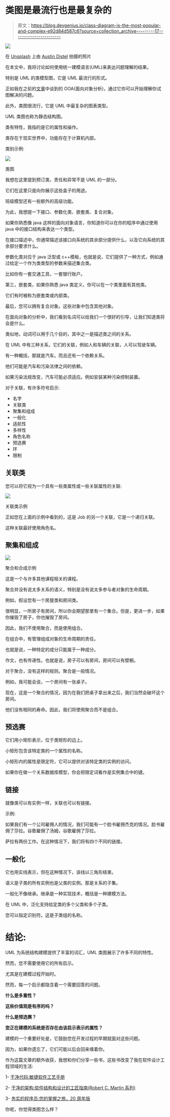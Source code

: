 # 类图是最流行也是最复杂的

> 原文：<https://blog.devgenius.io/class-diagram-is-the-most-popular-and-complex-e92d84d587c6?source=collection_archive---------17----------------------->

![](img/177f4391d2c91a31697dfff931ff98e1.png)

在 [Unsplash](https://unsplash.com?utm_source=medium&utm_medium=referral) 上由 [Austin Distel](https://unsplash.com/@austindistel?utm_source=medium&utm_medium=referral) 拍摄的照片

在本文中，我将讨论如何使用统一建模语言(UML)来表达问题理解的结果。

特别是 UML 的类模型图，它是 UML 最流行的形式。

正如我在之前的[文章](https://medium.com/@zouhaire.elakioui/how-to-be-a-great-problem-solver-software-engineer-1f88dee2cfc9)中谈到的 OOA(面向对象分析)，通过它你可以开始理解你试图解决的问题。

此外，类图很流行，它是 UML 中最复杂的图表类型。

UML 类图也称为静态结构图。

类有特性，我指的是它的属性和操作。

类存在于现实世界中，功能存在于计算机内部。

类别示例:

![](img/26f4ba69a4daf70ce76cd2a560385bc2.png)

类图

我想在这里提到预订类，责任和异常不是 UML 的一部分。

它们在这里只是向你展示这些盒子的用途。

班级模型还有一些额外的高级功能。

为此，我想提一下接口、参数化类、嵌套类、复合对象。

如果你熟悉像 java 这样的面向对象语言，你知道你可以在你的程序中通过使用 java 中的接口结构来表达一个类型。

在接口描述中，你通常描述该接口向系统的其余部分提供什么，以及它向系统的其余部分要求什么。

参数化类对应于 java 泛型或 c++模板，也就是说，它们提供了一种方式，例如通过给定一个作为类类型的参数来描述集合类。

比如你有一套交通工具，一套银行账户。

第三，嵌套类，如果你熟悉 java 类定义，你可以在一个类里面有其他类。

它们有时被称为嵌套类或内部类。

最后，您可以拥有复合对象。这些对象中包含其他对象。

在面向对象的分析中，我们看到名词可以给我们一个很好的引导，让我们知道类将会是什么。

类似地，动词可以用于几个目的，其中之一是描述类之间的关系。

在 UML 中有三种关系，它们的关联，例如人和车辆的关联，人可以驾驶车辆。

有一种概括，那就是汽车。而且还有一个依赖关系。

他们可能是汽车和污染法律之间的依赖。

如果污染法规改变，汽车可能必须适应。例如安装某种污染控制装置。

对于关联，有许多符号启示:

*   名字
*   关联类
*   聚集和组成
*   一般化
*   适航性
*   多样性
*   角色名称
*   预选赛
*   环
*   限制

## 关联类

您可以将它视为一个具有一些类属性或一些关联属性的关联:

![](img/401b80fb61a045d8f4506c28069f5c66.png)

关联类示例

正如您在上面的示例中看到的，这是 Job 的另一个关联，它是一个递归关联。

这种关联最好使用角色名。

## 聚集和组成

![](img/550c1efef307c64f0a30a4508de10a4c.png)

聚合和合成示例

这是一个与许多其他课程相关的课程。

聚合并没有说太多关系的语义，特别是没有说太多参与者对象的生命周期。

例如，假设您有一个房屋类和房间类。

很明显，一所房子有房间，所以你会期望那里有一个集合。但是，更进一步，如果你摧毁了房子，你也摧毁了房间。

因此，我们不使用聚合，而是使用组合。

在组合中，有管理组成对象的生命周期的责任。

也就是说，一种特定的成分只能属于一种成分。

作文，也有传递性。也就是说，房子可以有房间，房间可以有壁橱。

对于聚合，没有这样的规则。聚合是一般情况。

例如，我可能会说，一个房间有一张桌子。

现在，这是一个聚合的情况，因为在我们把桌子拿出来之后，我们当然会破坏这个房间。

他们没有相同的寿命。因此，我们将使用聚合而不是组合。

## 预选赛

它们用小矩形表示，位于类矩形的边上。

小矩形包含该特定类的一个属性的名称。

小矩形内的属性是限定符，它可以提供对该特定类的实例的访问。

如果你在做一个关系数据库模型，你会把限定词看作是实例集合中的键。

## 链接

就像类可以有实例一样，关联也可以有链接。

示例:

如果我们有一个公司雇佣人的情况，我们可能有一个脸书雇佣杰克的情况。脸书雇佣了莎拉。谷歌雇佣了汤姆，谷歌雇佣了莎拉。

萨拉有两份工作。在这种情况下，我们将有四个不同的链接。

## 一般化

它也用实线表示，但在这种情况下，该线以三角形结束。

语义是子类的所有实例也是父类的实例。那是关系的子集。

一般化不像继承。继承是一种实现技术，概括是一种建模方法。

在 UML 中，泛化支持给定类的多个父类和多个子类。

您可以指定识别符。这是子类组的名称。

# 结论:

UML 为系统结构建模提供了丰富的词汇，UML 类图展示了许多不同的特性。

然而，您不需要使用它的所有启示。

尤其是在建模过程开始时。

然而，每一个启示都隐含着一个需要回答的问题。

**什么是多重性？**

**这些价值观是有序的吗？**

**什么是预选赛？**

**您正在建模的系统是否存在由该启示表示的属性？**

建模的一个重要好处是，它鼓励您在开发过程的早期就面对这些问题。

因为，如果你遗忘了，它们可能以后会回来缠着你。

作为这篇文章的额外收获，我想和你们分享一些书，这些书改变了我在软件设计工程领域的生活:

1- [干净代码:敏捷软件工艺手册](https://amzn.to/2XSyWbg)

2- [干净的架构:软件结构和设计的工匠指南(Robert C. Martin 系列)](https://amzn.to/30BYfzR)

3- [务实的程序员:您的掌握之旅，20 周年版](https://amzn.to/3fgZmJr)

你呢，你觉得类图怎么样？